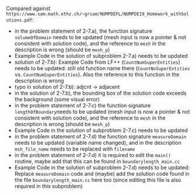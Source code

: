 Compared against `https://www.sam.math.ethz.ch/~grsam/NUMPDEFL/NUMPDE19_Homework_withSolutions.pdf`:


- in the problem statement of 2-7.a), the function signature `volumeOfDomain` needs to be updated (mesh input is now a pointer & not consistent with solution code), and the reference to `mesh` in the description is wrong (should be `mesh_p`)
- Example Code in the solution of subproblem 2-7.a) needs to be updated
- solution of 2-7.b): Example Code from LF++ (`CountNumSuperEntities`) needs to be updated: still old function name there (`CountNoSuperEntities` vs. `CountNumSuperEntities`). Also the reference to this function in the description is wrong
- typo in solution of 2-7.b): adjcnt -> adjacent
- in the solution of 2-7.b), the bounding box of the solution code exceeds the background (some visual error)
- in the problem statement of 2-7.c) the function signature `lengthOfBoundary`needs to be updated (mesh input is now a pointer & not consistent with solution code), and the reference to `mesh` in the description is wrong (should be `mesh_p`)
- Example Code in the solution of subproblem 2-7.c) needs to be updated
- in the problem statement of 2-7.d) the function signature `measureDomain` needs to be updated (variable name changed), and in the description `msh_file_name` needs to be replaced with `filename`
- in the problem statement of 2-7.d) it is required to edit the `main()` routine, maybe add that this can be found in `boundarylength_main.cc`
- Example Code in the solution of subproblem 2-7.d) needs to be updated: Replace `measureDomain` code and (maybe) add the solution code found in the file `boundarylength_main.cc` here too (since editing this file is also required in this subproblem)